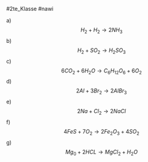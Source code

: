 #2te_Klasse #nawi 

a) $$H_{2}+H_{2} → 2NH_{3}$$
b)$$H_{2}+SO_{2}→H_{2}SO_{3}$$
c) $$6CO_{2}+6H_{2}O→C_{6}H_{12}O_{6}+6O_{2}$$
d) $$ 2Al+3Br_{2}→ 2AlBr_{3}$$
e) $$ 2Na + Cl_{2} → 2NaCl$$
f)$$4FeS + 7O_{2} → 2Fe_{2}O_{3}+4SO_{2}$$
g) $$Mg_{0}+2HCL → MgCl_{2}+H_{2}O$$
